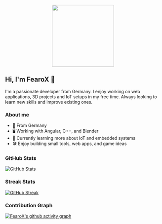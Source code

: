 
<p align="center">
  <img src="https://media2.giphy.com/media/v1.Y2lkPTc5MGI3NjExYmJ5ZjJwaXJnNDlwYWp6a3Fjb2VmMTRuaG96NW5qYzlpazdva2J4biZlcD12MV9pbnRlcm5hbF9naWZfYnlfaWQmY3Q9Zw/tHIRLHtNwxpjIFqPdV/giphy.gif"  width="200px"/>
</p>


## Hi, I'm FearoX 👋

I'm a passionate developer from Germany. I enjoy working on web applications, 3D projects and IoT setups in my free time. Always looking to learn new skills and improve existing ones.

### About me

- 📍 From Germany  
- 🖥️ Working with Angular, C++, and Blender  
- 📖 Currently learning more about IoT and embedded systems  
- 🛠️ Enjoy building small tools, web apps, and game ideas  

### GitHub Stats

![GitHub Stats](https://github-readme-stats.vercel.app/api?username=FearoXHD&show_icons=true&theme=default)

### Streak Stats

[![GitHub Streak](https://streak-stats.demolab.com?user=FearoXHD&theme=github-light&date_format=j%20M%5B%20Y%5D)](https://git.io/streak-stats)

### Contribution Graph

[![FearoX's github activity graph](https://github-readme-activity-graph.vercel.app/graph?username=FearoXHD&bg_color=ffffff&color=000000&line=2bff00&point=00d5ff&area=true&hide_border=true)](https://github.com/ashutosh00710/github-readme-activity-graph)
<!--
**FearoXHD/FearoXHD** is a ✨ _special_ ✨ repository because its `README.md` (this file) appears on your GitHub profile.

Here are some ideas to get you started:

- 🔭 I’m currently working on ...
- 🌱 I’m currently learning ...
- 👯 I’m looking to collaborate on ...
- 🤔 I’m looking for help with ...
- 💬 Ask me about ...
- 📫 How to reach me: ...
- 😄 Pronouns: ...
- ⚡ Fun fact: ...
-->
